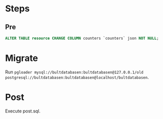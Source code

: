 # Steps

## Pre

```sql
ALTER TABLE resource CHANGE COLUMN counters `counters` json NOT NULL;
```

# Migrate

Run `pgloader mysql://bultdatabasen:bultdatabasen@127.0.0.1/old postgresql://bultdatabasen:bultdatabasen@localhost/bultdatabasen`.

# Post

Execute post.sql.

